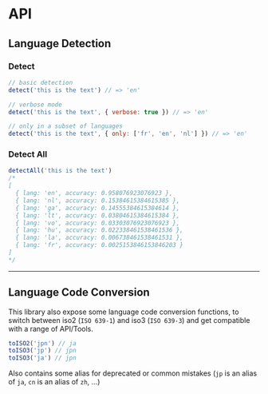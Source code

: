 # API

## Language Detection

### Detect

```js
// basic detection
detect('this is the text') // => 'en'

// verbose mode
detect('this is the text', { verbose: true }) // => 'en'

// only in a subset of languages
detect('this is the text', { only: ['fr', 'en', 'nl'] }) // => 'en'
```

### Detect All

```js
detectAll('this is the text')
/*
[
  { lang: 'en', accuracy: 0.958076923076923 },
  { lang: 'nl', accuracy: 0.15384615384615385 },
  { lang: 'ga', accuracy: 0.14555384615384614 },
  { lang: 'lt', accuracy: 0.03804615384615384 },
  { lang: 'vo', accuracy: 0.03303076923076923 },
  { lang: 'hu', accuracy: 0.022338461538461536 },
  { lang: 'la', accuracy: 0.006738461538461531 },
  { lang: 'fr', accuracy: 0.0025153846153846203 }
]
*/
```

---

## Language Code Conversion

This library also expose some language code conversion functions, to switch between iso2 (`ISO 639-1`) and iso3 (`ISO 639-3`) and get compatible with a range of API/Tools.

```js
toISO2('jpn') // ja
toISO3('jp') // jpn
toISO3('ja') // jpn
```

Also contains some alias for deprecated or common mistakes (`jp` is an alias of `ja`, `cn` is an alias of `zh`, ...)

